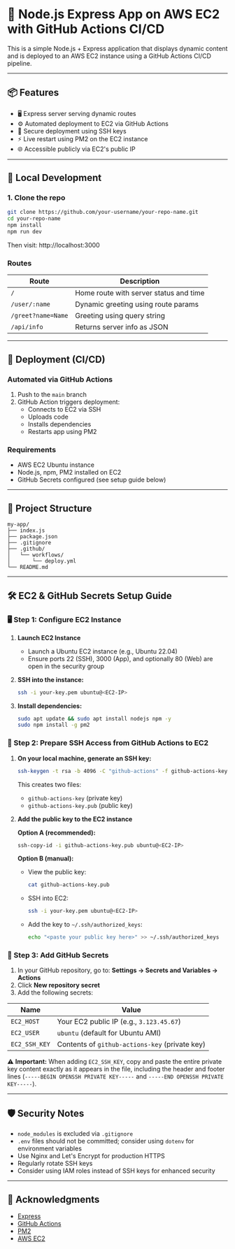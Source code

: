# 🚀 Node.js Express App on AWS EC2 with GitHub Actions CI/CD

This is a simple Node.js + Express application that displays dynamic content and is deployed to an AWS EC2 instance using a GitHub Actions CI/CD pipeline.

---

## 📦 Features

- 🖥️ Express server serving dynamic routes
- ⚙️ Automated deployment to EC2 via GitHub Actions
- 🔐 Secure deployment using SSH keys
- ⚡ Live restart using PM2 on the EC2 instance
- 🌐 Accessible publicly via EC2's public IP

---

## 🧪 Local Development

### 1. Clone the repo

```bash
git clone https://github.com/your-username/your-repo-name.git
cd your-repo-name
npm install
npm run dev
```

Then visit: http://localhost:3000

### Routes

| Route              | Description                            |
| ------------------ | -------------------------------------- |
| `/`                | Home route with server status and time |
| `/user/:name`      | Dynamic greeting using route params    |
| `/greet?name=Name` | Greeting using query string            |
| `/api/info`        | Returns server info as JSON            |

---

## 🚀 Deployment (CI/CD)

### Automated via GitHub Actions

1. Push to the `main` branch
2. GitHub Action triggers deployment:
   - Connects to EC2 via SSH
   - Uploads code
   - Installs dependencies
   - Restarts app using PM2

### Requirements

- AWS EC2 Ubuntu instance
- Node.js, npm, PM2 installed on EC2
- GitHub Secrets configured (see setup guide below)

---

## 📁 Project Structure

```
my-app/
├── index.js
├── package.json
├── .gitignore
├── .github/
│   └── workflows/
│       └── deploy.yml
└── README.md
```

---

## 🛠️ EC2 & GitHub Secrets Setup Guide

### 🖥️ Step 1: Configure EC2 Instance

1. **Launch EC2 Instance**

   - Launch a Ubuntu EC2 instance (e.g., Ubuntu 22.04)
   - Ensure ports 22 (SSH), 3000 (App), and optionally 80 (Web) are open in the security group

2. **SSH into the instance:**

   ```bash
   ssh -i your-key.pem ubuntu@<EC2-IP>
   ```

3. **Install dependencies:**
   ```bash
   sudo apt update && sudo apt install nodejs npm -y
   sudo npm install -g pm2
   ```

### 🔐 Step 2: Prepare SSH Access from GitHub Actions to EC2

1. **On your local machine, generate an SSH key:**

   ```bash
   ssh-keygen -t rsa -b 4096 -C "github-actions" -f github-actions-key
   ```

   This creates two files:

   - `github-actions-key` (private key)
   - `github-actions-key.pub` (public key)

2. **Add the public key to the EC2 instance**

   **Option A (recommended):**

   ```bash
   ssh-copy-id -i github-actions-key.pub ubuntu@<EC2-IP>
   ```

   **Option B (manual):**

   - View the public key:
     ```bash
     cat github-actions-key.pub
     ```
   - SSH into EC2:
     ```bash
     ssh -i your-key.pem ubuntu@<EC2-IP>
     ```
   - Add the key to `~/.ssh/authorized_keys`:
     ```bash
     echo "<paste your public key here>" >> ~/.ssh/authorized_keys
     ```

### 🔐 Step 3: Add GitHub Secrets

1. In your GitHub repository, go to: **Settings → Secrets and Variables → Actions**
2. Click **New repository secret**
3. Add the following secrets:

| Name          | Value                                          |
| ------------- | ---------------------------------------------- |
| `EC2_HOST`    | Your EC2 public IP (e.g., `3.123.45.67`)       |
| `EC2_USER`    | `ubuntu` (default for Ubuntu AMI)              |
| `EC2_SSH_KEY` | Contents of `github-actions-key` (private key) |

⚠️ **Important:** When adding `EC2_SSH_KEY`, copy and paste the entire private key content exactly as it appears in the file, including the header and footer lines (`-----BEGIN OPENSSH PRIVATE KEY-----` and `-----END OPENSSH PRIVATE KEY-----`).

---

## 🛡️ Security Notes

- `node_modules` is excluded via `.gitignore`
- `.env` files should not be committed; consider using `dotenv` for environment variables
- Use Nginx and Let's Encrypt for production HTTPS
- Regularly rotate SSH keys
- Consider using IAM roles instead of SSH keys for enhanced security

---

## 🙌 Acknowledgments

- [Express](https://expressjs.com/)
- [GitHub Actions](https://github.com/features/actions)
- [PM2](https://pm2.keymetrics.io/)
- [AWS EC2](https://aws.amazon.com/ec2/)
